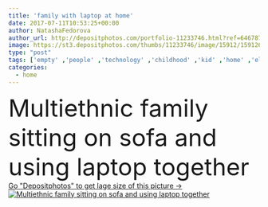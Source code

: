 ```yaml
---
title: 'family with laptop at home'
date: 2017-07-11T10:53:25+00:00
author: NatashaFedorova
author_url: http://depositphotos.com/portfolio-11233746.html?ref=64678756
image: https://st3.depositphotos.com/thumbs/11233746/image/15912/159126362/api_thumb_450.jpg?forcejpeg=true
type: "post"
tags: ['empty' ,'people' ,'technology' ,'childhood' ,'kid' ,'home' ,'electronic' ,'mobility' ,'wireless' ,'laptop' ,'network' ,'lifestyle' ,'together' ,'togetherness' ,'indoors' ,'mother' ,'parenting' ,'gadget' ,'parents' ,'father' ,'appliance' ,'relationship' ,'use' ,'parenthood' ,'Young Adults' ,'black woman' ,'african american' ,'Domestic Life' ,'digital device' ,'Caucasian Man' ,'black girl' ,'multiethnic family' ]
categories: 
  - home
---
```

<div aling="center">
            <font size="60"> Multiethnic family sitting on sofa and using laptop together</font>   
</div>
<div>
    <a href='https://depositphotos.com/159126362/stock-photo-family-with-laptop-at-home.html?ref=64678756' target=_blank > Go "Depositphotos" to get lage size of this picture ->
        <img href='https://depositphotos.com/159126362/stock-photo-family-with-laptop-at-home.html?ref=64678756' src='https://st3.depositphotos.com/11233746/15912/i/950/depositphotos_159126362-stock-photo-family-with-laptop-at-home.jpg?forcejpeg=true' alt='Multiethnic family sitting on sofa and using laptop together' >
    </a>
</div>
